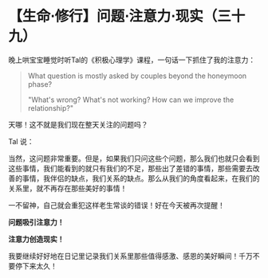 # 【生命⋅修行】问题⋅注意力⋅现实（三十九）

晚上哄宝宝睡觉时听Tal的《积极心理学》课程，一句话一下抓住了我的注意力：

> What question is mostly asked by couples beyond the honeymoon phase? 
>
> "What's wrong? What's not working? How can we improve the relationship?"

天哪！这不就是我们现在整天关注的问题吗？

Tal 说：

当然，这问题非常重要。但是，如果我们只问这些个问题，那么我们也就只会看到这些事情，我们能看到的就只有我们的不足，那些出了差错的事情，那些需要去改善的事情，我伴侣的缺点，我们关系的缺点。那么从我们的角度看起来，在我们的关系里，就不再存在那些美好的事情！

一不留神，自己就会重犯这样老生常谈的错误！好在今天被再次提醒！



**问题吸引注意力！**

**注意力创造现实！**



我要继续好好地在日记里记录我们关系里那些值得感激、感恩的美好瞬间！千万不要停下来太久！